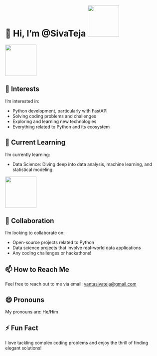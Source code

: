 # 👋 Hi, I’m @SivaTeja <img src="https://user-images.githubusercontent.com/74038190/212749447-bfb7e725-6987-49d9-ae85-2015e3e7cc41.gif" width="100">
<img src="https://user-images.githubusercontent.com/74038190/212749447-bfb7e725-6987-49d9-ae85-2015e3e7cc41.gif" width="100">

## 👀 Interests
I’m interested in:
- Python development, particularly with FastAPI
- Solving coding problems and challenges
- Exploring and learning new technologies
- Everything related to Python and its ecosystem

## 🌱 Current Learning
I’m currently learning:
- Data Science: Diving deep into data analysis, machine learning, and statistical modeling.
<img src="https://user-images.githubusercontent.com/74038190/212257472-08e52665-c503-4bd9-aa20-f5a4dae769b5.gif" width="100">

## 💞️ Collaboration
I’m looking to collaborate on:
- Open-source projects related to Python
- Data science projects that involve real-world data applications
- Any coding challenges or hackathons!

## 📫 How to Reach Me
Feel free to reach out to me via email: [vantasivateja@gmail.com](mailto:vantasivateja@gmail.com)

## 😄 Pronouns
My pronouns are: He/Him

## ⚡ Fun Fact
I love tackling complex coding problems and enjoy the thrill of finding elegant solutions!
